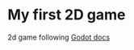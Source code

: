 # My first 2D game
2d game following [Godot docs](https://docs.godotengine.org/en/stable/getting_started/first_2d_game/index.html)
